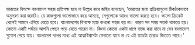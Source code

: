ভারতের বিপক্ষে বাংলাদেশ সহজ প্রতিপক্ষ হবে না উল্লেখ করে জহির বলেছেন, ‘ভারতের জন্য প্রক্রিয়াগুলো ঠিকঠাকভাবে অনুসরণ করা জরুরি। যে কাজগুলো ভালোভাবে করে আসছে, সেগুলোকে আরও ভালো করতে হবে। ভালো ক্রিকেট খেলেই সামনে এগিয়ে যেতে হবে। বাংলাদেশের বিপক্ষে ম্যাচ কখনো সহজ হয় না। কারণ সব সময় সতর্ক থাকতে হয়। কোনো একটি পর্যায়ে আপনি পেছন পড়ে যেতে পারেন না। কিংবা কোনো একটা ধাপে বাজে করা যাবে না যেন বাংলাদেশ সুযোগ পেয়ে যায়। বাংলাদেশ দলের মধ্যে এই আত্মবিশ্বাসটা ফেরানো যাবে না যে এই ম্যাচটা তারাও জিততে পারে।’
